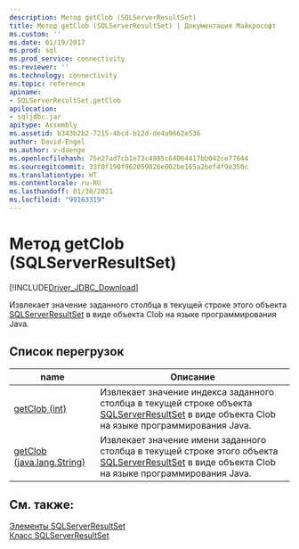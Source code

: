 ```yaml
---
description: Метод getClob (SQLServerResultSet)
title: Метод getClob (SQLServerResultSet) | Документация Майкрософт
ms.custom: ''
ms.date: 01/19/2017
ms.prod: sql
ms.prod_service: connectivity
ms.reviewer: ''
ms.technology: connectivity
ms.topic: reference
apiname:
- SQLServerResultSet.getClob
apilocation:
- sqljdbc.jar
apitype: Assembly
ms.assetid: b343b2b2-7215-4bcd-b12d-de4a9662e536
author: David-Engel
ms.author: v-daenge
ms.openlocfilehash: 75e27ad7cb1e73c4985c64064417bb042ce77644
ms.sourcegitcommit: 33f0f190f962059826e002be165a2bef4f9e350c
ms.translationtype: HT
ms.contentlocale: ru-RU
ms.lasthandoff: 01/30/2021
ms.locfileid: "99163319"
---
```

# <a name="getclob-method-sqlserverresultset"></a>Метод getClob (SQLServerResultSet)
[!INCLUDE[Driver_JDBC_Download](../../../includes/driver_jdbc_download.md)]

  Извлекает значение заданного столбца в текущей строке этого объекта [SQLServerResultSet](../../../connect/jdbc/reference/sqlserverresultset-class.md) в виде объекта Clob на языке программирования Java.  
  
## <a name="overload-list"></a>Список перегрузок  
  
|name|Описание|  
|----------|-----------------|  
|[getClob (int)](../../../connect/jdbc/reference/getclob-method-int-sqlserverresultset.md)|Извлекает значение индекса заданного столбца в текущей строке объекта [SQLServerResultSet](../../../connect/jdbc/reference/sqlserverresultset-class.md) в виде объекта Clob на языке программирования Java.|  
|[getClob (java.lang.String)](../../../connect/jdbc/reference/getclob-method-java-lang-string-sqlserverresultset.md)|Извлекает значение имени заданного столбца в текущей строке этого объекта [SQLServerResultSet](../../../connect/jdbc/reference/sqlserverresultset-class.md) в виде объекта Clob на языке программирования Java.|  
  
## <a name="see-also"></a>См. также:  
 [Элементы SQLServerResultSet](../../../connect/jdbc/reference/sqlserverresultset-members.md)   
 [Класс SQLServerResultSet](../../../connect/jdbc/reference/sqlserverresultset-class.md)  
  
  
